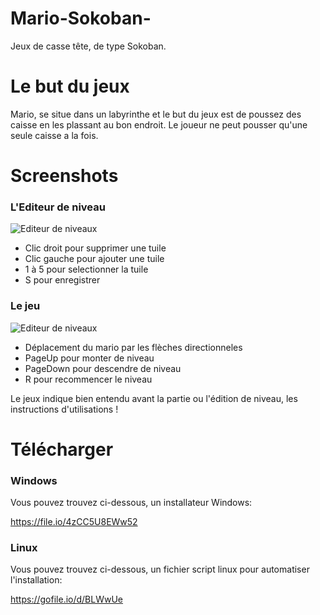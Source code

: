 # Mario-Sokoban-
Jeux de casse tête, de type Sokoban.

# Le but du jeux 
Mario, se situe dans un labyrinthe et le but du jeux est de poussez des caisse en les plassant au bon endroit. Le joueur ne peut pousser qu'une seule caisse a la fois.

# Screenshots 

### L'Editeur de niveau 
![Editeur de niveaux](http://image.noelshack.com/fichiers/2021/20/7/1621725438-screenshot-9.png)

- Clic droit pour supprimer une tuile
- Clic gauche pour ajouter une tuile 
- 1 à 5 pour selectionner la tuile 
- S pour enregistrer 

### Le jeu
![Editeur de niveaux](http://image.noelshack.com/fichiers/2021/20/7/1621725590-screenshot-10.png)

- Déplacement du mario par les flèches directionneles
- PageUp pour monter de niveau
- PageDown pour descendre de niveau 
- R pour recommencer le niveau 

Le jeux indique bien entendu avant la partie ou l'édition de niveau, les instructions d'utilisations ! 

# Télécharger 

### Windows 
Vous pouvez trouvez ci-dessous, un installateur Windows: 

https://file.io/4zCC5U8EWw52

### Linux 

Vous pouvez trouvez ci-dessous, un fichier script linux pour automatiser l'installation: 

https://gofile.io/d/BLWwUe
